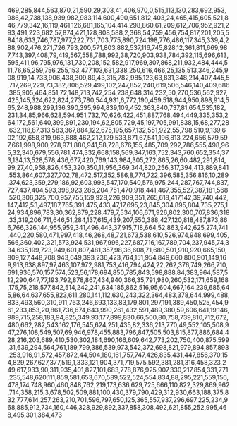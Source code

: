 469,285,844,563,870,21,590,29,303,41,406,970,0,515,113,130,283,692,953,986,42,738,138,939,982,983,114,600,490,651,812,403,24,465,415,605,521,846,779,342,16,119,461,126,681,165,104,414,298,860,61,209,612,706,952,921,293,491,223,682,57,874,421,128,808,588,2,368,54,759,456,754,817,201,205,584,18,633,746,787,977,222,731,703,775,890,724,198,776,486,117,345,339,4,288,902,476,271,726,793,200,571,803,882,537,116,745,828,12,361,811,669,987,743,397,408,79,419,567,558,788,992,38,720,903,938,784,392,115,696,613,595,411,96,795,976,131,730,208,152,582,917,969,307,868,211,932,484,444,511,76,65,259,756,255,153,477,103,631,338,250,616,466,25,135,513,346,245,908,919,14,733,906,438,309,89,43,315,782,985,123,63,831,348,214,407,445,5,717,269,229,73,382,806,529,499,102,247,852,240,619,506,546,140,409,686,385,905,464,851,72,148,713,742,254,238,648,314,232,50,270,536,562,927,425,145,324,622,824,273,780,544,931,6,772,190,459,518,944,950,898,914,565,248,988,299,136,390,395,994,839,109,452,363,840,737,81,654,535,182,231,34,85,966,628,594,951,732,70,626,422,451,887,768,494,449,335,353,264,172,561,640,399,891,230,194,62,805,729,45,197,705,991,838,15,68,277,28,632,118,87,313,583,367,884,122,675,195,657,132,551,922,55,798,510,9,139,602,192,658,819,963,688,462,212,129,533,871,67,541,196,813,224,656,579,597,661,998,900,278,971,880,941,58,728,676,155,485,709,292,786,555,498,965,32,340,679,556,781,474,332,668,158,569,347,163,752,343,760,652,354,373,134,13,528,578,436,677,420,769,143,984,305,272,865,26,60,482,291,814,99,27,40,958,826,453,320,350,11,956,369,344,820,256,317,394,413,889,841,553,864,607,327,702,78,472,517,352,586,8,774,722,396,585,356,816,10,289,374,623,359,279,186,92,603,993,547,170,540,576,975,244,287,767,744,837,727,437,404,593,398,923,286,204,751,470,918,441,467,355,527,387,181,568,520,306,325,700,957,755,159,928,226,909,351,265,618,417,142,39,740,442,147,412,53,497,187,765,391,475,433,47,17,695,23,845,304,895,804,735,275,124,934,896,783,30,362,879,228,479,7,534,106,671,926,802,300,707,836,318,33,319,206,711,646,51,284,137,615,439,207,550,388,427,120,818,487,873,866,766,326,144,955,959,341,496,443,37,915,718,664,52,863,942,625,274,741,440,220,580,471,997,418,46,268,48,721,673,538,610,526,974,948,699,405,566,360,402,321,573,924,531,967,996,227,687,716,167,789,704,237,945,74,334,635,199,723,949,601,807,481,357,98,36,608,71,680,501,910,920,665,150,809,127,448,708,943,649,393,236,423,764,151,954,849,660,800,901,149,169,913,638,897,97,463,107,972,981,753,416,794,424,22,262,376,749,266,710,691,936,570,157,574,523,56,178,694,850,785,843,598,888,84,383,964,587,512,290,647,77,193,792,878,867,434,940,366,35,791,980,260,532,171,659,168,175,75,218,577,842,514,242,241,634,185,862,516,95,604,667,164,239,685,645,86,64,637,655,823,611,280,141,112,630,243,322,364,483,378,644,999,488,833,493,560,310,911,763,246,693,133,83,179,801,297,191,389,450,525,454,961,233,853,20,861,736,674,643,990,261,432,591,489,380,59,606,641,19,146,989,715,258,183,94,825,349,93,177,899,830,66,500,80,758,739,810,712,672,480,662,282,543,162,176,545,624,251,435,82,336,213,770,49,552,105,508,947,276,108,549,507,69,946,978,455,883,796,847,505,503,815,877,886,684,428,216,203,689,410,530,302,184,690,166,609,642,773,202,750,400,875,599,31,639,294,564,761,189,799,386,539,973,542,372,698,821,979,894,857,893,253,916,91,572,457,872,44,504,180,161,757,747,426,835,431,447,856,370,154,829,267,627,377,519,1,333,121,904,371,719,575,592,381,281,316,458,323,249,617,933,90,311,935,401,827,101,683,778,876,925,907,330,217,854,331,771,235,548,620,111,859,581,653,670,589,522,524,554,834,88,295,221,559,156,478,174,748,960,460,848,762,219,173,636,629,725,666,110,822,329,869,962,714,358,215,3,678,502,509,881,100,430,379,790,429,312,930,663,188,375,832,777,614,257,263,210,701,596,797,650,125,365,557,937,296,697,225,234,968,885,912,734,160,446,328,929,892,337,858,308,492,621,855,252,995,468,495,301,384,473
